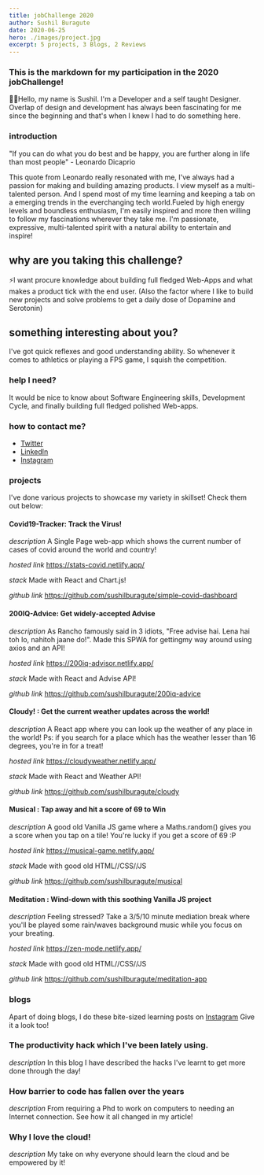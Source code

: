 ```yaml
---
title: jobChallenge 2020
author: Sushil Buragute
date: 2020-06-25
hero: ./images/project.jpg
excerpt: 5 projects, 3 Blogs, 2 Reviews
---
```


### This is the markdown for my participation in the 2020 jobChallenge!

👨‍💻Hello, my name is Sushil.
I'm a Developer and a self taught Designer. Overlap of design and development has always been fascinating for me since the beginning and that's when I knew I had to do something here.

### introduction

"If you can do what you do best and be happy, you are further along in life than most people" - Leonardo Dicaprio

This quote from Leonardo really resonated with me, I've always had a passion for making and building amazing products. I view myself as a multi-talented person. And I spend most of my time learning and keeping a tab on a emerging trends in the everchanging tech world.Fueled by high energy levels and boundless enthusiasm, I'm easily inspired and more then willing to follow my fascinations wherever they take me. I'm passionate, expressive, multi-talented spirit with a natural ability to entertain and inspire!

## why are you taking this challenge?

⚡I want procure knowledge about building full fledged Web-Apps and what makes a product tick with the end user.
(Also the factor where I like to build new projects and solve problems to get a daily dose of Dopamine and Serotonin)

## something interesting about you?

I've got quick reflexes and good understanding ability. So whenever it comes to athletics or playing a FPS game, I squish the competition.

### help I need?

It would be nice to know about Software Engineering skills, Development Cycle, and finally building full fledged polished Web-apps.

### how to contact me?

- [Twitter](https://twitter.com/codetastic1)
- [LinkedIn](https://in.linkedin.com/in/sushil-buragute)
- [Instagram](https://instagram.com/sushil.buragute)

### projects

I've done various projects to showcase my variety in skillset! Check them out below:

#### Covid19-Tracker: Track the Virus!

_description_ A Single Page web-app which shows the current number of cases of covid around the world and country!

_hosted link_ https://stats-covid.netlify.app/

_stack_ Made with React and Chart.js!

_github link_ https://github.com/sushilburagute/simple-covid-dashboard

#### 200IQ-Advice: Get widely-accepted Advise

_description_ As Rancho famously said in 3 idiots, "Free advise hai. Lena hai toh lo, nahitoh jaane do!". Made this SPWA for gettingmy way around using axios and an API!

_hosted link_ https://200iq-advisor.netlify.app/

_stack_ Made with React and Advise API!

_github link_ https://github.com/sushilburagute/200iq-advice

#### Cloudy! : Get the current weather updates across the world!

_description_ A React app where you can look up the weather of any place in the world! Ps: if you search for a place which has the weather lesser than 16 degrees, you're in for a treat!

_hosted link_ https://cloudyweather.netlify.app/

_stack_ Made with React and Weather API!

_github link_ https://github.com/sushilburagute/cloudy

#### Musical : Tap away and hit a score of 69 to Win

_description_ A good old Vanilla JS game where a Maths.random() gives you a score when you tap on a tile! You're lucky if you get a score of 69 :P

_hosted link_ https://musical-game.netlify.app/

_stack_ Made with good old HTML//CSS//JS

_github link_ https://github.com/sushilburagute/musical

#### Meditation : Wind-down with this soothing Vanilla JS project

_description_ Feeling stressed? Take a 3/5/10 minute mediation break where you'll be played some rain/waves background music while you focus on your breating.

_hosted link_ https://zen-mode.netlify.app/

_stack_ Made with good old HTML//CSS//JS

_github link_ https://github.com/sushilburagute/meditation-app

### blogs

Apart of doing blogs, I do these bite-sized learning posts on [Instagram](https://instagram.com/sushil.buragute) Give it a look too!

### The productivity hack which I've been lately using.

_description_ In this blog I have described the hacks I've learnt to get more done through the day!

### How barrier to code has fallen over the years

_description_ From requiring a Phd to work on computers to needing an Internet connection. See how it all changed in my article!

### Why I love the cloud!

_description_ My take on why everyone should learn the cloud and be empowered by it!
